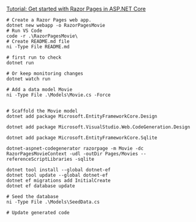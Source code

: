 [Tutorial: Get started with Razor Pages in ASP.NET Core](https://learn.microsoft.com/en-us/aspnet/core/tutorials/razor-pages/razor-pages-start)






```
# Create a Razor Pages web app.
dotnet new webapp -o RazorPagesMovie
# Run VS Code
code -r .\RazorPagesMovie\
# Create README.md file
ni -Type File README.md

# first run to check
dotnet run

# Or keep monitoring changes
dotnet watch run

# Add a data model Movie
ni -Type File .\Models\Movie.cs -Force


# Scaffold the Movie model
dotnet add package Microsoft.EntityFrameworkCore.Design

dotnet add package Microsoft.VisualStudio.Web.CodeGeneration.Design

dotnet add package Microsoft.EntityFrameworkCore.Sqlite

dotnet-aspnet-codegenerator razorpage -m Movie -dc RazorPagesMovieContext -udl -outDir Pages/Movies --referenceScriptLibraries -sqlite

dotnet tool install --global dotnet-ef
dotnet tool update --global dotnet-ef
dotnet ef migrations add InitialCreate
dotnet ef database update

# Seed the database
ni -Type File .\Models\SeedData.cs

# Update generated code





```